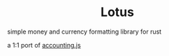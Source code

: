 <h1 align="center">Lotus</h1>

simple money and currency formatting library for rust

a 1:1 port of [accounting.js](http://openexchangerates.github.io/accounting.js/)
